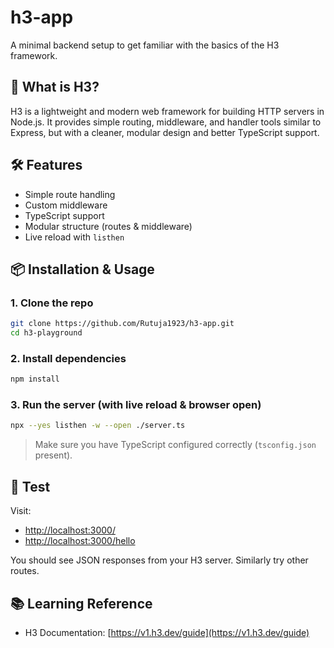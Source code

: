 # h3-app

A minimal backend setup to get familiar with the basics of the H3 framework.

## 🚀 What is H3?

H3 is a lightweight and modern web framework for building HTTP servers in Node.js. It provides simple routing, middleware, and handler tools similar to Express, but with a cleaner, modular design and better TypeScript support.

## 🛠️ Features

- Simple route handling
- Custom middleware
- TypeScript support
- Modular structure (routes & middleware)
- Live reload with `listhen`

## 📦 Installation & Usage

### 1. Clone the repo

```bash
git clone https://github.com/Rutuja1923/h3-app.git
cd h3-playground
```

### 2. Install dependencies

```bash
npm install
```

### 3. Run the server (with live reload & browser open)

```bash
npx --yes listhen -w --open ./server.ts
```

> Make sure you have TypeScript configured correctly (`tsconfig.json` present).

## 🧪 Test

Visit:

- [http://localhost:3000/](http://localhost:3000/)
- [http://localhost:3000/hello](http://localhost:3000/hello)

You should see JSON responses from your H3 server. Similarly try other routes.

## 📚 Learning Reference

- H3 Documentation: [https://v1.h3.dev/guide](https://v1.h3.dev/guide)
